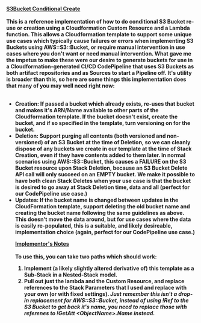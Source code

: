 <U><B>S3Bucket Conditional Create</B></U>
<BR><BR>
<B>This is a reference implementation of how to do conditional S3 Bucket re-use or creation using a Cloudformation Custom Resource and a Lambda function.  This allows a Cloudformation template to support some unique use cases which typically cause failures or errors when implementing S3 Buckets using AWS::S3::Bucket, or require manual intervention in use cases where you don't want or need manual intervention.  What gave me the impetus to make these were our desire to generate buckets for use in a Cloudformation-generated CI/CD CodePipeline that uses S3 Buckets as both artifact repositories and as Sources to start a Pipeline off.  It's utility is broader than this, so here are some things this implementation does that many of you may well need right now:
<UL>
<BR>
<LI><B>Creation:</B> If passed a bucket which already exists, re-uses that bucket and makes it's ARN/Name available to other parts of the Cloudformation template.  If the bucket doesn't exist, create the bucket, and if so specified in the template, turn versioning on for the bucket.
<BR>
<LI><B>Deletion:</B> Support purging all contents (both versioned and non-versioned) of an S3 Bucket at the time of Deletion, so we can cleanly dispose of any buckets we create in our template at the time of Stack Creation, even if they have contents added to them later.  In normal scenarios using AWS::S3::Bucket, this causes a FAILURE on the S3 Bucket resource upon Stack Deletion, because an S3 Bucket Delete API call will only succeed on an EMPTY bucket.  We make it possible to have both clean Stack Deletes when your use case is that the bucket is desired to go away at Stack Deletion time, data and all (perfect for our CodePipeline use case.)
<BR>
<LI><B>Updates:</B> If the bucket name is changed between updates in the CloudFormation template, support deleting the old bucket name and creating the bucket name following the same guidelines as above.  This doesn't move the data around, but for use cases where the data is easily re-populated, this is a suitable, and likely desireable, implementation choice (again, perfect for our CodePipeline use case.)

<U><B>Implementor's Notes</B></U>
<BR><BR>
To use this, you can take two paths which should work:
<BR>
1) Implement (a likely slightly altered derivative of) this template as a Sub-Stack in a Nested-Stack model.
2) Pull out just the lambda and the Custom Resource, and replace references to the Stack Parameters that I used and replace with your own (or with fixed settings).  <I>Just remember this isn't a drop-in replacement for AWS::S3::Bucket, instead of using !Ref to the S3 Bucket to get back it's name, you need to replace those with referenes to !GetAtt \<ObjectName\>.Name instead.</I>
